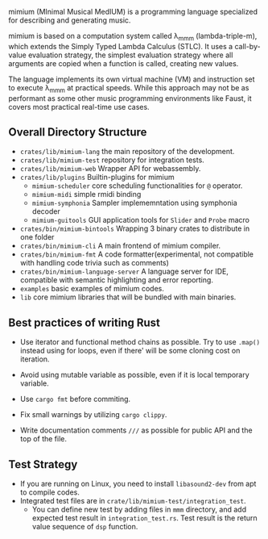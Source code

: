 mimium (MInimal Musical MedIUM) is a programming language specialized for describing and generating music.

mimium is based on a computation system called λ<sub>mmm</sub> (lambda-triple-m), which extends the Simply Typed Lambda Calculus (STLC). It uses a call-by-value evaluation strategy, the simplest evaluation strategy where all arguments are copied when a function is called, creating new values.

The language implements its own virtual machine (VM) and instruction set to execute λ<sub>mmm</sub> at practical speeds. While this approach may not be as performant as some other music programming environments like Faust, it covers most practical real-time use cases.

## Overall Directory Structure

- `crates/lib/mimium-lang` the main repository of the development.
- `crates/lib/mimium-test` repository for integration tests. 
- `crates/lib/mimium-web` Wrapper API for webassembly.
- `crates/lib/plugins` Builtin-plugins for mimium
  - `mimium-scheduler` core scheduling functionalities for `@` operator.
  - `mimium-midi` simple rmidi binding
  - `mimium-symphonia` Sampler implememntation using symphonia decoder
  - `mimium-guitools` GUI application tools for `Slider` and `Probe` macro
- `crates/bin/mimium-bintools` Wrapping 3 binary crates to distribute in one folder
 - `crates/bin/mimium-cli` A main frontend of mimium compiler.
 - `crates/bin/mimium-fmt` A code formatter(experimental, not compatible with handling code trivia such as comments)
 - `crates/bin/mimium-language-server` A language server for IDE, compatible with semantic highlighting and error reporting.
- `examples` basic examples of mimium codes.
- `lib` core mimium libraries that will be bundled with main binaries.

## Best practices of writing Rust

- Use iterator and functional method chains as possible. Try to use `.map()` instead using for loops, even if there' will be some cloning cost on iteration.
- Avoid using mutable variable as possible, even if it is local temporary variable.

- Use `cargo fmt` before commiting.
- Fix small warnings by utilizing `cargo clippy`.

- Write documentation comments `///` as possible for public API and the top of the file.

## Test Strategy

- If you are running on Linux, you need to install `libasound2-dev` from apt to compile codes.
- Integrated test files are in `crate/lib/mimium-test/integration_test`.
   - You can define new test by adding files in `mmm` directory, and add expected test result in `integration_test.rs`. Test result is the return value sequence of `dsp` function.
